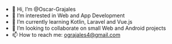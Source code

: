 - 👋 Hi, I’m @Oscar-Grajales
- 👀 I’m interested in Web and App Development
- 🌱 I’m currently learning Kotlin, Laravel and Vue.js
- 💞️ I’m looking to collaborate on small Web and Android projects
- 📫 How to reach me: ograjales4@gmail.com

<!---
Oscar-Grajales/Oscar-Grajales is a ✨ special ✨ repository because its `README.md` (this file) appears on your GitHub profile.
You can click the Preview link to take a look at your changes.
--->
